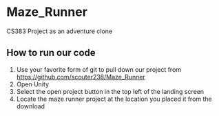# Maze_Runner
CS383 Project as an adventure clone 

## How to run our code
1. Use your favorite form of git to pull down our project from https://github.com/scouter238/Maze_Runner
2. Open Unity
3. Select the open project button in the top left of the landing screen
4. Locate the maze runner project at the location you placed it from the download